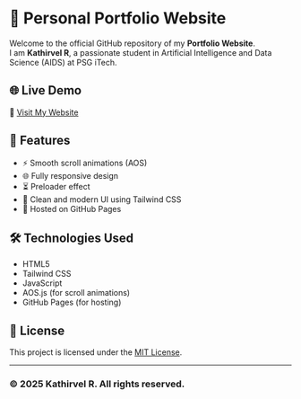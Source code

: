 # 💼 Personal Portfolio Website

Welcome to the official GitHub repository of my **Portfolio Website**.  
I am **Kathirvel R**, a passionate student in Artificial Intelligence and Data Science (AIDS) at PSG iTech.

## 🌐 Live Demo

🔗 [Visit My Website](https://kathir-itech.github.io/Portfolio_Website/)

## 🚀 Features

- ⚡ Smooth scroll animations (AOS)
- 🌐 Fully responsive design
- ⏳ Preloader effect
- 🎨 Clean and modern UI using Tailwind CSS
- 🚀 Hosted on GitHub Pages

## 🛠️ Technologies Used

- HTML5  
- Tailwind CSS  
- JavaScript  
- AOS.js (for scroll animations)  
- GitHub Pages (for hosting)

## 📄 License

This project is licensed under the [MIT License](./LICENSE).

---

### © 2025 Kathirvel R. All rights reserved.
